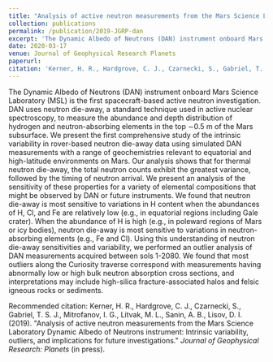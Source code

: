 ```yaml
---
title: "Analysis of active neutron measurements from the Mars Science Laboratory Dynamic Albedo of Neutrons instrument: Intrinsic variability, outliers, and implications for future investigations"
collection: publications
permalink: /publication/2019-JGRP-dan
excerpt: 'The Dynamic Albedo of Neutrons (DAN) instrument onboard Mars Science Laboratory (MSL) is the first spacecraft-based active neutron investigation. DAN uses neutron die-away, a standard technique used in active nuclear spectroscopy, to measure the abundance and depth distribution of hydrogen and neutron-absorbing elements in the top $\sim$0.5 m of the Mars subsurface. We present the first comprehensive study of the intrinsic variability in rover-based neutron die-away data using simulated DAN measurements with a range of geochemistries relevant to equatorial and high-latitude environments on Mars. Our analysis shows that for thermal neutron die-away, the total neutron counts exhibit the greatest variance, followed by the timing of neutron arrival. We present an analysis of the sensitivity of these properties for a variety of elemental compositions that might be observed by DAN or future instruments. We found that neutron die-away is most sensitive to variations in H content when the abundances of H, Cl, and Fe are relatively low (e.g., in equatorial regions including Gale crater). When the abundance of H is high (e.g., in poleward regions of Mars or icy bodies), neutron die-away is most sensitive to variations in neutron-absorbing elements (e.g., Fe and Cl). Using this understanding of neutron die-away sensitivities and variability, we performed an outlier analysis of DAN measurements acquired between sols 1-2080. We found that most outliers along the Curiosity traverse correspond with measurements having abnormally low or high bulk neutron absorption cross sections, and interpretations may include high-silica fracture-associated halos and felsic igneous rocks or sediments.'
date: 2020-03-17
venue: Journal of Geophysical Research Planets
paperurl: 
citation: 'Kerner, H. R., Hardgrove, C. J., Czarnecki, S., Gabriel, T. S. J., Mitrofanov, I. G., Litvak, M. L., Sanin, A. B., Lisov, D. I. (2019). &quot;Analysis of active neutron measurements from the Mars Science Laboratory Dynamic Albedo of Neutrons instrument: Intrinsic variability, outliers, and implications for future investigations.&quot; <i>Journal of Geophysical Research: Planets</i> (in press).'
---
```

The Dynamic Albedo of Neutrons (DAN) instrument onboard Mars Science Laboratory (MSL) is the first spacecraft-based active neutron investigation. DAN uses neutron die-away, a standard technique used in active nuclear spectroscopy, to measure the abundance and depth distribution of hydrogen and neutron-absorbing elements in the top $\sim$0.5 m of the Mars subsurface. We present the first comprehensive study of the intrinsic variability in rover-based neutron die-away data using simulated DAN measurements with a range of geochemistries relevant to equatorial and high-latitude environments on Mars. Our analysis shows that for thermal neutron die-away, the total neutron counts exhibit the greatest variance, followed by the timing of neutron arrival. We present an analysis of the sensitivity of these properties for a variety of elemental compositions that might be observed by DAN or future instruments. We found that neutron die-away is most sensitive to variations in H content when the abundances of H, Cl, and Fe are relatively low (e.g., in equatorial regions including Gale crater). When the abundance of H is high (e.g., in poleward regions of Mars or icy bodies), neutron die-away is most sensitive to variations in neutron-absorbing elements (e.g., Fe and Cl). Using this understanding of neutron die-away sensitivities and variability, we performed an outlier analysis of DAN measurements acquired between sols 1-2080. We found that most outliers along the Curiosity traverse correspond with measurements having abnormally low or high bulk neutron absorption cross sections, and interpretations may include high-silica fracture-associated halos and felsic igneous rocks or sediments.

<!-- [Download paper here](http://hannah-rae.github.io/files/Kerner_et_al_2019.pdf) -->

Recommended citation: Kerner, H. R., Hardgrove, C. J., Czarnecki, S., Gabriel, T. S. J., Mitrofanov, I. G., Litvak, M. L., Sanin, A. B., Lisov, D. I. (2019). &quot;Analysis of active neutron measurements from the Mars Science Laboratory Dynamic Albedo of Neutrons instrument: Intrinsic variability, outliers, and implications for future investigations.&quot; <i>Journal of Geophysical Research: Planets</i> (in press).